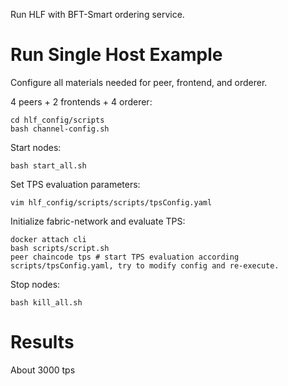 Run HLF with BFT-Smart ordering service.
# Run Single Host Example

Configure all materials needed for peer, frontend, and orderer.

4 peers + 2 frontends + 4 orderer:

```shell
cd hlf_config/scripts
bash channel-config.sh
```

Start nodes:

```shell
bash start_all.sh
```

Set TPS evaluation parameters:
```shell
vim hlf_config/scripts/scripts/tpsConfig.yaml
```

Initialize fabric-network and evaluate TPS:
```shell
docker attach cli
bash scripts/script.sh
peer chaincode tps # start TPS evaluation according scripts/tpsConfig.yaml, try to modify config and re-execute.
```

Stop nodes:

```shell
bash kill_all.sh
```

# Results

About 3000 tps